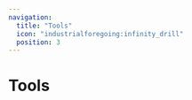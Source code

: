```yaml
---
navigation:
  title: "Tools"
  icon: "industrialforegoing:infinity_drill"
  position: 3
---
```


# Tools

<SubPages />